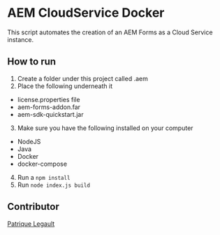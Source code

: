 # AEM CloudService Docker

This script automates the creation of an AEM Forms as a Cloud Service instance.

## How to run

1. Create a folder under this project called .aem
2. Place the following underneath it 
  - license.properties file
  - aem-forms-addon.far
  - aem-sdk-quickstart.jar
3. Make sure you have the following installed on your computer
  - NodeJS
  - Java
  - Docker
  - docker-compose
4. Run a `npm install`
5. Run `node index.js build`

## Contributor

[Patrique Legault](https://github.com/pat-lego)